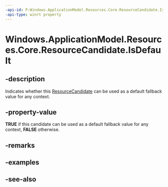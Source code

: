 ```yaml
---
-api-id: P:Windows.ApplicationModel.Resources.Core.ResourceCandidate.IsDefault
-api-type: winrt property
---
```


<!-- Property syntax
public bool IsDefault { get; }
-->

# Windows.ApplicationModel.Resources.Core.ResourceCandidate.IsDefault

## -description
Indicates whether this [ResourceCandidate](resourcecandidate.md) can be used as a default fallback value for any context.

## -property-value
**TRUE** if this candidate can be used as a default fallback value for any context, **FALSE** otherwise.

## -remarks

## -examples

## -see-also
